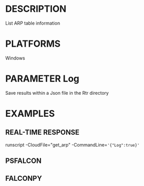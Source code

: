 # DESCRIPTION
List ARP table information

# PLATFORMS
Windows

# PARAMETER Log
Save results within a Json file in the Rtr directory

# EXAMPLES

## REAL-TIME RESPONSE
runscript -CloudFile="get_arp" -CommandLine=```'{"Log":true}'```

## PSFALCON

## FALCONPY
